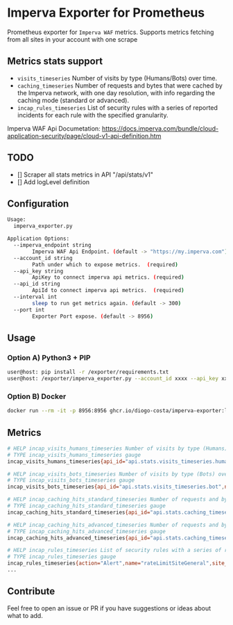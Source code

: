 # Imperva Exporter for Prometheus

Prometheus exporter for `Imperva WAF` metrics.
Supports metrics fetching from all sites in your account with one scrape

## Metrics stats support

- `visits_timeseries` Number of visits by type (Humans/Bots) over time.
- `caching_timeseries` Number of requests and bytes that were cached by the Imperva network, with one day resolution, with info regarding the caching mode (standard or advanced).
- `incap_rules_timeseries` List of security rules with a series of reported incidents for each rule with the specified granularity.

Imperva WAF Api Documetation: https://docs.imperva.com/bundle/cloud-application-security/page/cloud-v1-api-definition.htm

## TODO

- [] Scraper all stats metrics in API "/api/stats/v1"
- [] Add logLevel definition

## Configuration

```sh
Usage:
  imperva_exporter.py

Application Options:
  --imperva_endpoint string
        Imperva WAF Api Endpoint. (default -> "https://my.imperva.com")
  --account_id string
        Path under which to expose metrics.  (required)
  --api_key string
        ApiKey to connect imperva api metrics. (required)
  --api_id string
        ApiId to connect imperva api metrics.  (required) 
  --interval int
        sleep to run get metrics again. (default -> 300)
  --port int
        Exporter Port expose. (default -> 8956)
```

## Usage

### Option A) Python3 + PIP

```sh
user@host: pip install -r /exporter/requirements.txt
user@host: /exporter/imperva_exporter.py --account_id xxxx --api_key xxxxxx --api_id xxxxx --interval 60
```

### Option B) Docker

```sh
docker run --rm -it -p 8956:8956 ghcr.io/diogo-costa/imperva-exporter:latest /app/imperva_exporter.py --account_id xxxx --api_key xxxxxx --api_id xxxxx --interval 60
```

## Metrics

```sh
# HELP incap_visits_humans_timeseries Number of visits by type (Humans) over time.
# TYPE incap_visits_humans_timeseries gauge
incap_visits_humans_timeseries{api_id="api.stats.visits_timeseries.human",name="Human visits",site_name="xxx.xxx.xxx"} xx

# HELP incap_visits_bots_timeseries Number of visits by type (Bots) over time.
# TYPE incap_visits_bots_timeseries gauge
incap_visits_bots_timeseries{api_id="api.stats.visits_timeseries.bot",name="Bot visits",site_name="xxx.xxx.xxx"} xx

# HELP incap_caching_hits_standard_timeseries Number of requests and bytes that were cached by the Imperva network, with one day resolution, with info regarding the caching mode (standard).
# TYPE incap_caching_hits_standard_timeseries gauge
incap_caching_hits_standard_timeseries{api_id="api.stats.caching_timeseries.hits.standard",name="Standard Requests Caching",site_name="xxx.xxx.xxx"} xx

# HELP incap_caching_hits_advanced_timeseries Number of requests and bytes that were cached by the Imperva network, with one day resolution, with info regarding the caching mode (advanced).
# TYPE incap_caching_hits_advanced_timeseries gauge
incap_caching_hits_advanced_timeseries{api_id="api.stats.caching_timeseries.bytes.standard",name="Standard Bandwidth Caching",site_name="xxx.xxx.xxx"} xx

# HELP incap_rules_timeseries List of security rules with a series of reported incidents for each rule with the specified granularity.
# TYPE incap_rules_timeseries gauge
incap_rules_timeseries{action="Alert",name="rateLimitSiteGeneral",site_name="xxx.xxx.xxx"} xx
...
```

## Contribute

Feel free to open an issue or PR if you have suggestions or ideas about what to add.
